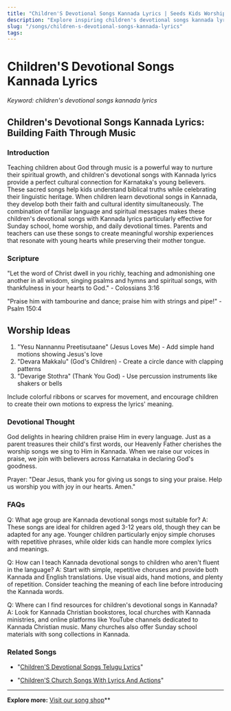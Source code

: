 ```yaml
---
title: "Children'S Devotional Songs Kannada Lyrics | Seeds Kids Worship"
description: "Explore inspiring children's devotional songs kannada lyrics for children's worship and faith development. Biblical music resources for families and ministry."
slug: "/songs/children-s-devotional-songs-kannada-lyrics"
tags:
---
```


# Children'S Devotional Songs Kannada Lyrics

_Keyword: children's devotional songs kannada lyrics_

## Children's Devotional Songs Kannada Lyrics: Building Faith Through Music

### Introduction
Teaching children about God through music is a powerful way to nurture their spiritual growth, and children's devotional songs with Kannada lyrics provide a perfect cultural connection for Karnataka's young believers. These sacred songs help kids understand biblical truths while celebrating their linguistic heritage. When children learn devotional songs in Kannada, they develop both their faith and cultural identity simultaneously. The combination of familiar language and spiritual messages makes these children's devotional songs with Kannada lyrics particularly effective for Sunday school, home worship, and daily devotional times. Parents and teachers can use these songs to create meaningful worship experiences that resonate with young hearts while preserving their mother tongue.

### Scripture
"Let the word of Christ dwell in you richly, teaching and admonishing one another in all wisdom, singing psalms and hymns and spiritual songs, with thankfulness in your hearts to God." - Colossians 3:16

"Praise him with tambourine and dance; praise him with strings and pipe!" - Psalm 150:4

## Worship Ideas
1. "Yesu Nannannu Preetisutaane" (Jesus Loves Me) - Add simple hand motions showing Jesus's love
2. "Devara Makkalu" (God's Children) - Create a circle dance with clapping patterns
3. "Devarige Stothra" (Thank You God) - Use percussion instruments like shakers or bells

Include colorful ribbons or scarves for movement, and encourage children to create their own motions to express the lyrics' meaning.

### Devotional Thought
God delights in hearing children praise Him in every language. Just as a parent treasures their child's first words, our Heavenly Father cherishes the worship songs we sing to Him in Kannada. When we raise our voices in praise, we join with believers across Karnataka in declaring God's goodness.

Prayer: "Dear Jesus, thank you for giving us songs to sing your praise. Help us worship you with joy in our hearts. Amen."

### FAQs

Q: What age group are Kannada devotional songs most suitable for?
A: These songs are ideal for children aged 3-12 years old, though they can be adapted for any age. Younger children particularly enjoy simple choruses with repetitive phrases, while older kids can handle more complex lyrics and meanings.

Q: How can I teach Kannada devotional songs to children who aren't fluent in the language?
A: Start with simple, repetitive choruses and provide both Kannada and English translations. Use visual aids, hand motions, and plenty of repetition. Consider teaching the meaning of each line before introducing the Kannada words.

Q: Where can I find resources for children's devotional songs in Kannada?
A: Look for Kannada Christian bookstores, local churches with Kannada ministries, and online platforms like YouTube channels dedicated to Kannada Christian music. Many churches also offer Sunday school materials with song collections in Kannada.

### Related Songs

- "[Children'S Devotional Songs Telugu Lyrics](/songs/children-s-devotional-songs-telugu-lyrics/)"

- "[Children'S Church Songs With Lyrics And Actions](/songs/children-s-church-songs-with-lyrics-and-actions/)"

---

**Explore more:** [Visit our song shop](https://seedskidsworship.com/shop)**

<!-- Schema Markup -->
<script type="application/ld+json">
{
  "@context": "https://schema.org",
  "@type": "MusicRecording",
  "name": "Children'S Devotional Songs Kannada Lyrics",
  "byArtist": {
    "@type": "MusicGroup",
    "name": "Seeds Kids Worship"
  },
  "isFamilyFriendly": true,
  "url": "https://seedskidsworship.com/songs/children-s-devotional-songs-kannada-lyrics/"
}
</script>